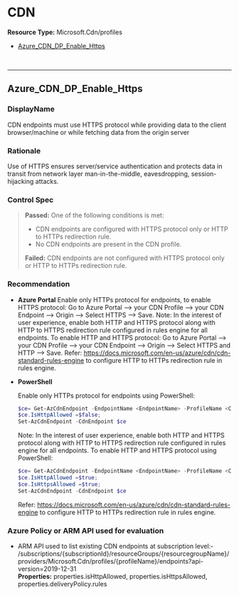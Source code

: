 # CDN

**Resource Type:** Microsoft.Cdn/profiles

<!-- TOC -->

- [Azure_CDN_DP_Enable_Https](#azure_cdn_dp_enable_https)

<!-- /TOC -->
<br/>

___ 

## Azure_CDN_DP_Enable_Https 

### DisplayName 
CDN endpoints must use HTTPS protocol while providing data to the client browser/machine or while fetching data from the origin server 

### Rationale 
Use of HTTPS ensures server/service authentication and protects data in transit from network layer man-in-the-middle, eavesdropping, session-hijacking attacks. 

### Control Spec 

> **Passed:** 
One of the following conditions is met:
>- CDN endpoints are configured with HTTPS protocol only or HTTP to HTTPs redirection rule.
>- No CDN endpoints are present in the CDN profile.
> 
> **Failed:** 
> CDN endpoints are not configured with HTTPS protocol only or HTTP to HTTPs redirection rule.

> 
### Recommendation 

- **Azure Portal** 
    Enable only HTTPs protocol for endpoints, to enable HTTPS protocol: Go to Azure Portal --> your CDN Profile --> your CDN Endpoint --> Origin --> Select HTTPS --> Save. 
	Note: In the interest of user experience, enable both HTTP and HTTPS protocol along with HTTP to HTTPS redirection rule configured in rules engine for all endpoints. To enable HTTP and HTTPS protocol: Go to Azure Portal --> your CDN Profile --> your CDN Endpoint --> Origin --> Select HTTPS and HTTP --> Save. Refer: https://docs.microsoft.com/en-us/azure/cdn/cdn-standard-rules-engine to configure HTTP to HTTPs redirection rule in rules engine. 

- **PowerShell** 

	 Enable only HTTPs protocol for endpoints using PowerShell: 
	 ```powershell
	$ce= Get-AzCdnEndpoint -EndpointName <EndpointName> -ProfileName <CDNprofile> -ResourceGroupName <RGName>;
	$ce.IsHttpAllowed =$false; 
	Set-AzCdnEndpoint -CdnEndpoint $ce
	```
	 Note: In the interest of user experience, enable both HTTP and HTTPS protocol along with HTTP to HTTPS redirection rule configured in rules engine for all endpoints. To enable HTTP and HTTPS protocol using PowerShell:
	 ```powershell
	$ce= Get-AzCdnEndpoint -EndpointName <EndpointName> -ProfileName <CDNprofile> -ResourceGroupName <RGName>;
	$ce.IsHttpAllowed =$true; 
	$ce.IsHttpsAllowed =$true; 
	Set-AzCdnEndpoint -CdnEndpoint $ce 
	```
	Refer: https://docs.microsoft.com/en-us/azure/cdn/cdn-standard-rules-engine to configure HTTP to HTTPs redirection rule in rules engine. 


### Azure Policy or ARM API used for evaluation 

- ARM API used to list existing CDN endpoints at subscription level:-  <br />
/subscriptions/{subscriptionId}/resourceGroups/{resourcegroupName}/providers/Microsoft.Cdn/profiles/{profileName}/endpoints?api-version=2019-12-31<br />
**Properties:** 
properties.isHttpAllowed, properties.isHttpsAllowed, properties.deliveryPolicy.rules
 <br />

